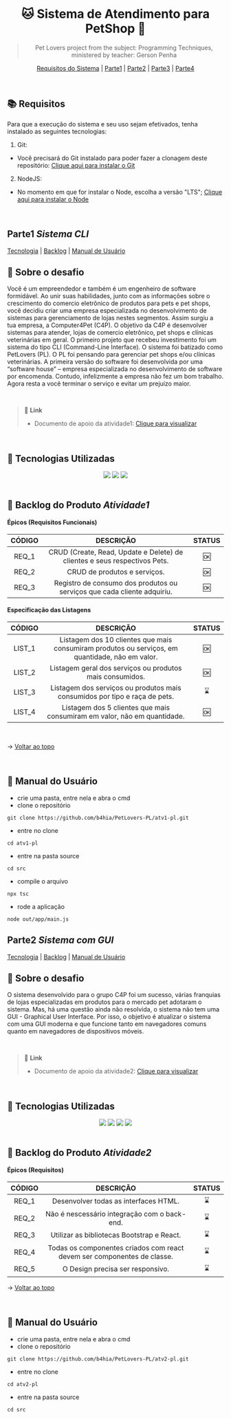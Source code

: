 
<div align="center" id=topo>

<h1> 🐱 Sistema de Atendimento para PetShop 🐶 </h1> 
  
> Pet Lovers project from the subject: Programming Techniques, ministered by teacher: Gerson Penha

<p>
    <a href="req">Requisitos do Sistema</a> | 
    <a href="#atividades1">Parte1</a> | 
    <a href="#atividades2">Parte2</a> | 
    <a href="#atividades3">Parte3</a> | 
    <a href="#atividades4">Parte4</a> 
</p>

</div>

<br>

<span id="req">
  
## 📚 Requisitos

Para que a execução do sistema e seu uso sejam efetivados, tenha instalado as seguintes tecnologias:

1. Git:
  - Você precisará do Git instalado para poder fazer a clonagem deste repositório: [Clique aqui para instalar o Git](https://git-scm.com/downloads) 

2. NodeJS:
  - No momento em que for instalar o Node, escolha a versão "LTS"; [Clique aqui para instalar o Node](https://nodejs.org/en)

<br>

<span id="atividades1">

## Parte1 *Sistema CLI*
<p>
    <a href="#tec">Tecnologia</a> | 
    <a href="#backlog">Backlog</a> | 
    <a href="#manual">Manual de Usuário</a> 
</p>

## :pushpin: Sobre o desafio
 Você é um empreendedor e também é um engenheiro de software formidável. Ao unir suas habilidades, junto com as informações sobre o crescimento do comercio eletrônico de produtos para pets e pet shops, você decidiu criar uma empresa especializada no desenvolvimento de sistemas para gerenciamento de lojas nestes segmentos. 
 Assim surgiu a tua empresa, a Computer4Pet (C4P). O objetivo da C4P é desenvolver sistemas para atender, lojas de comercio eletrônico, pet shops e clínicas veterinárias em geral. O primeiro projeto que recebeu investimento foi um sistema do tipo CLI (Command-Line Interface). O sistema foi batizado como PetLovers (PL). O PL foi pensando para gerenciar pet shops e/ou clínicas veterinárias. A primeira versão do software foi desenvolvida por uma “software house” – empresa especializada no desenvolvimento de software por encomenda. Contudo, infelizmente a empresa não fez um bom trabalho. Agora resta a você terminar o serviço e evitar um prejuízo maior.

 
<br>

> 🔗 **Link** <br>
> - Documento de apoio da atividade1: [Clique para visualizar](https://github.com/b4hia/PetLovers-PL/tree/main/documents/atvi-pl.pdf)
    
<br>
  
<span id="tec">

## 🔌 Tecnologias Utilizadas

<div align="center">
<img src="https://img.shields.io/badge/Node.js-339933?style=for-the-badge&logo=nodedotjs&logoColor=white"/>
<img src="https://img.shields.io/badge/JavaScript-323330?style=for-the-badge&logo=javascript&logoColor=F7DF1E"/>
<img src="https://img.shields.io/badge/TypeScript-007ACC?style=for-the-badge&logo=typescript&logoColor=white"/>
</div>

<br>

<span id="backlog">

## 🌱 Backlog do Produto *Atividade1*

 #### Épicos (Requisitos Funcionais) 
| CÓDIGO | DESCRIÇÃO | STATUS |
|:------:|:----------:|:----:|
|   REQ_1  | CRUD (Create, Read, Update e Delete) de clientes e seus respectivos Pets. | 🆗
|   REQ_2  | CRUD de produtos e serviços. | 🆗
|   REQ_3  | Registro de consumo dos produtos ou serviços que cada cliente adquiriu. | 🆗

 #### Especificação das Listagens
| CÓDIGO | DESCRIÇÃO | STATUS |
|:------:|:----------:|:----:|
|   LIST_1    | Listagem dos 10 clientes que mais consumiram produtos ou serviços, em quantidade, não em valor. | 🆗
|   LIST_2    | Listagem geral dos serviços ou produtos mais consumidos. | 🆗
|   LIST_3    | Listagem dos serviços ou produtos mais consumidos por tipo e raça de pets. | ⌛
|   LIST_4    | Listagem dos 5 clientes que mais consumiram em valor, não em quantidade. | 🆗

<br>


→ [Voltar ao topo](#topo)

<br>

<span id="manual">

## :scroll: Manual do Usuário

- crie uma pasta, entre nela e abra o cmd
- clone o repositório
~~~
git clone https://github.com/b4hia/PetLovers-PL/atv1-pl.git 
~~~
    
- entre no clone 
~~~
cd atv1-pl
~~~

- entre na pasta source 
~~~
cd src
~~~

- compile o arquivo
~~~
npx tsc
~~~

- rode a aplicação
~~~   
node out/app/main.js
~~~

<span id="atividades2">
  
## Parte2 *Sistema com GUI*
  
<p>
    <a href="#tec2">Tecnologia</a> | 
    <a href="#backlog2">Backlog</a> | 
    <a href="#manual2">Manual de Usuário</a> 
</p>

## :pushpin: Sobre o desafio
  O sistema desenvolvido para o grupo C4P foi um sucesso, várias franquias de lojas especializadas em produtos para o mercado pet adotaram o sistema. Mas, há uma questão ainda não resolvida, o sistema não tem uma GUI - Graphical User Interface.
 Por isso, o objetivo é atualizar o sistema com uma GUI moderna e que funcione tanto em navegadores comuns quanto em navegadores de dispositivos móveis.
  
<br>

> 🔗 **Link** <br>
> - Documento de apoio da atividade2: [Clique para visualizar](https://github.com/b4hia/PetLovers-PL/tree/main/documents/atvii-pl.pdf)

<br>

<span id="tec2">

## 🔌 Tecnologias Utilizadas

<div align="center">
<img src="https://img.shields.io/badge/Node.js-339933?style=for-the-badge&logo=nodedotjs&logoColor=white"/>
<img src="https://img.shields.io/badge/JavaScript-323330?style=for-the-badge&logo=javascript&logoColor=F7DF1E"/>
<img src="https://img.shields.io/badge/TypeScript-007ACC?style=for-the-badge&logo=typescript&logoColor=white"/>
<img src="https://img.shields.io/badge/React-20232A?style=for-the-badge&logo=react&logoColor=61DAFB"/>
</div>

<br>

<span id="backlog2">

## 🌱 Backlog do Produto *Atividade2*

 #### Épicos (Requisitos) 
| CÓDIGO | DESCRIÇÃO | STATUS |
|:------:|:----------:|:----:|
|   REQ_1  | Desenvolver todas as interfaces HTML. | ⌛
|   REQ_2  | Não é nescessário integração com o back-end. | ⌛
|   REQ_3  | Utilizar as bibliotecas Bootstrap e React. | ⌛
|   REQ_4  | Todas os componentes criados com react devem ser componentes de classe. | ⌛
|   REQ_5  | O Design precisa ser responsivo. | ⌛


→ [Voltar ao topo](#topo)

<br>

<span id="manual2">

## :scroll: Manual do Usuário

- crie uma pasta, entre nela e abra o cmd
- clone o repositório
~~~
git clone https://github.com/b4hia/PetLovers-PL/atv2-pl.git 
~~~
    
- entre no clone 
~~~
cd atv2-pl
~~~

- entre na pasta source 
~~~
cd src
~~~


